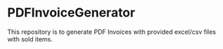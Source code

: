 # PDFInvoiceGenerator
This repository is to generate PDF Invoices with provided excel/csv files with sold items.


